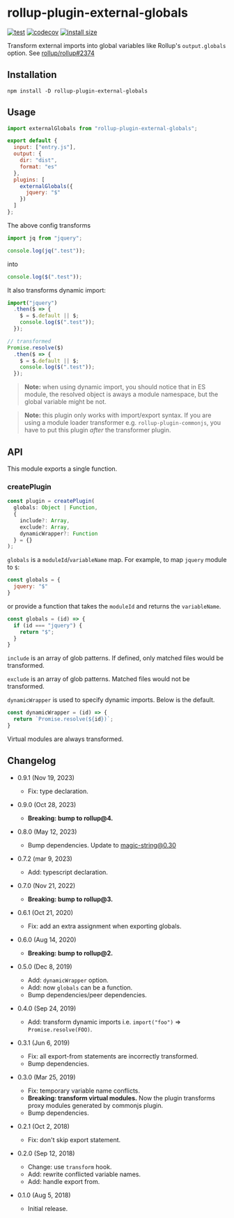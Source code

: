 rollup-plugin-external-globals
==============================

[![test](https://github.com/eight04/rollup-plugin-external-globals/actions/workflows/test.yml/badge.svg)](https://github.com/eight04/rollup-plugin-external-globals/actions/workflows/test.yml)
[![codecov](https://codecov.io/gh/eight04/rollup-plugin-external-globals/branch/master/graph/badge.svg)](https://codecov.io/gh/eight04/rollup-plugin-external-globals)
[![install size](https://packagephobia.now.sh/badge?p=rollup-plugin-external-globals)](https://packagephobia.now.sh/result?p=rollup-plugin-external-globals)

Transform external imports into global variables like Rollup's `output.globals` option. See [rollup/rollup#2374](https://github.com/rollup/rollup/issues/2374)

Installation
------------

```
npm install -D rollup-plugin-external-globals
```

Usage
-----

```js
import externalGlobals from "rollup-plugin-external-globals";

export default {
  input: ["entry.js"],
  output: {
    dir: "dist",
    format: "es"
  },
  plugins: [
    externalGlobals({
      jquery: "$"
    })
  ]
};
```

The above config transforms

```js
import jq from "jquery";

console.log(jq(".test"));
```

into

```js
console.log($(".test"));
```

It also transforms dynamic import:

```js
import("jquery")
  .then($ => {
    $ = $.default || $;
    console.log($(".test"));
  });

// transformed
Promise.resolve($)
  .then($ => {
    $ = $.default || $;
    console.log($(".test"));
  });
```

> **Note:** when using dynamic import, you should notice that in ES module, the resolved object is aways a module namespace, but the global variable might be not.

> **Note:** this plugin only works with import/export syntax. If you are using a module loader transformer e.g. `rollup-plugin-commonjs`, you have to put this plugin *after* the transformer plugin.

API
----

This module exports a single function.

### createPlugin

```js
const plugin = createPlugin(
  globals: Object | Function,
  {
    include?: Array,
    exclude?: Array,
    dynamicWrapper?: Function
  } = {}
);
```

`globals` is a `moduleId`/`variableName` map. For example, to map `jquery` module to `$`:

```js
const globals = {
  jquery: "$"
}
```

or provide a function that takes the `moduleId` and returns the `variableName`.

```js
const globals = (id) => {
  if (id === "jquery") {
    return "$";
  }
}
```

`include` is an array of glob patterns. If defined, only matched files would be transformed.

`exclude` is an array of glob patterns. Matched files would not be transformed.

`dynamicWrapper` is used to specify dynamic imports. Below is the default.

```js
const dynamicWrapper = (id) => {
  return `Promise.resolve(${id})`;
}
```

Virtual modules are always transformed.

Changelog
---------

* 0.9.1 (Nov 19, 2023)

  - Fix: type declaration.

* 0.9.0 (Oct 28, 2023)

  - **Breaking: bump to rollup@4.**

* 0.8.0 (May 12, 2023)

  - Bump dependencies. Update to magic-string@0.30

* 0.7.2 (mar 9, 2023)

  - Add: typescript declaration.

* 0.7.0 (Nov 21, 2022)

  - **Breaking: bump to rollup@3.**

* 0.6.1 (Oct 21, 2020)

  - Fix: add an extra assignment when exporting globals.

* 0.6.0 (Aug 14, 2020)

  - **Breaking: bump to rollup@2.**

* 0.5.0 (Dec 8, 2019)

  - Add: `dynamicWrapper` option.
  - Add: now `globals` can be a function.
  - Bump dependencies/peer dependencies.

* 0.4.0 (Sep 24, 2019)

  - Add: transform dynamic imports i.e. `import("foo")` => `Promise.resolve(FOO)`.

* 0.3.1 (Jun 6, 2019)

  - Fix: all export-from statements are incorrectly transformed.
  - Bump dependencies.

* 0.3.0 (Mar 25, 2019)

  - Fix: temporary variable name conflicts.
  - **Breaking: transform virtual modules.** Now the plugin transforms proxy modules generated by commonjs plugin.
  - Bump dependencies.

* 0.2.1 (Oct 2, 2018)

  - Fix: don't skip export statement.

* 0.2.0 (Sep 12, 2018)

  - Change: use `transform` hook.
  - Add: rewrite conflicted variable names.
  - Add: handle export from.

* 0.1.0 (Aug 5, 2018)

  - Initial release.

